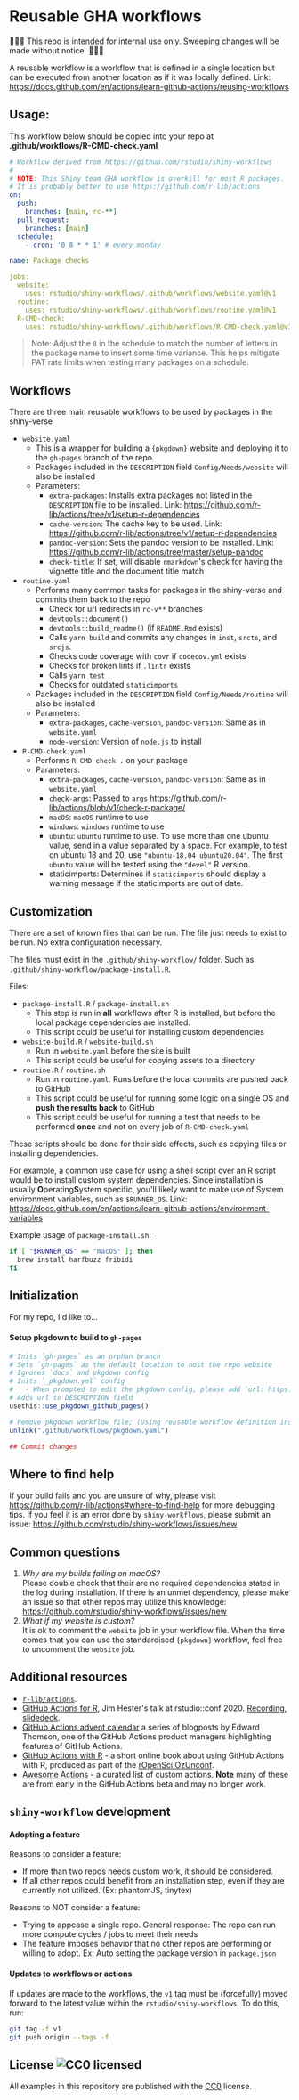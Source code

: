 # Reusable GHA workflows

:triangular_flag_on_post::triangular_flag_on_post::triangular_flag_on_post: This repo is intended for internal use only. Sweeping changes will be made without notice. :triangular_flag_on_post::triangular_flag_on_post::triangular_flag_on_post:

A reusable workflow is a workflow that is defined in a single location but can be executed from another location as if it was locally defined. Link: https://docs.github.com/en/actions/learn-github-actions/reusing-workflows

## Usage:

This workflow below should be copied into your repo at **.github/workflows/R-CMD-check.yaml**

```yaml
# Workflow derived from https://github.com/rstudio/shiny-workflows
#
# NOTE: This Shiny team GHA workflow is overkill for most R packages.
# It is probably better to use https://github.com/r-lib/actions
on:
  push:
    branches: [main, rc-**]
  pull_request:
    branches: [main]
  schedule:
    - cron: '0 8 * * 1' # every monday

name: Package checks

jobs:
  website:
    uses: rstudio/shiny-workflows/.github/workflows/website.yaml@v1
  routine:
    uses: rstudio/shiny-workflows/.github/workflows/routine.yaml@v1
  R-CMD-check:
    uses: rstudio/shiny-workflows/.github/workflows/R-CMD-check.yaml@v1
```

> Note: Adjust the `8` in the schedule to match the number of letters in the package name to insert some time variance. This helps mitigate PAT rate limits when testing many packages on a schedule.

## Workflows


There are three main reusable workflows to be used by packages in the shiny-verse

* `website.yaml`
  * This is a wrapper for building a `{pkgdown}` website and deploying it to the `gh-pages` branch of the repo.
  * Packages included in the `DESCRIPTION` field `Config/Needs/website` will also be installed
  * Parameters:
    * `extra-packages`: Installs extra packages not listed in the `DESCRIPTION` file to be installed. Link: https://github.com/r-lib/actions/tree/v1/setup-r-dependencies
    * `cache-version`: The cache key to be used. Link: https://github.com/r-lib/actions/tree/v1/setup-r-dependencies
    * `pandoc-version`: Sets the pandoc version to be installed. Link: https://github.com/r-lib/actions/tree/master/setup-pandoc
    * `check-title`: If set, will disable `rmarkdown`'s check for having the vignette title and the document title match
* `routine.yaml`
  * Performs many common tasks for packages in the shiny-verse and commits them back to the repo
    * Check for url redirects in `rc-v**` branches
    * `devtools::document()`
    * `devtools::build_readme()` (if `README.Rmd` exists)
    * Calls `yarn build` and commits any changes in `inst`, `srcts`, and `srcjs`.
    * Checks code coverage with `covr` if `codecov.yml` exists
    * Checks for broken lints if `.lintr` exists
    * Calls `yarn test`
    * Checks for outdated `staticimports`
  * Packages included in the `DESCRIPTION` field `Config/Needs/routine` will also be installed
  * Parameters:
    * `extra-packages`, `cache-version`, `pandoc-version`: Same as in `website.yaml`
    * `node-version`: Version of `node.js` to install
* `R-CMD-check.yaml`
  * Performs `R CMD check .` on your package
  * Parameters:
    * `extra-packages`, `cache-version`, `pandoc-version`: Same as in `website.yaml`
    * `check-args`: Passed to `args` https://github.com/r-lib/actions/blob/v1/check-r-package/
    * `macOS`: `macOS` runtime to use
    * `windows`: `windows` runtime to use
    * `ubuntu`: `ubuntu` runtime to use. To use more than one ubuntu value, send in a value separated by a space. For example, to test on ubuntu 18 and 20, use `"ubuntu-18.04 ubuntu20.04"`. The first `ubuntu` value will be tested using the `"devel"` R version.
    * staticimports: Determines if `staticimports` should display a warning message if the staticimports are out of date.

## Customization

There are a set of known files that can be run. The file just needs to exist to be run. No extra configuration necessary.

The files must exist in the `.github/shiny-workflow/` folder. Such as `.github/shiny-workflow/package-install.R`.

Files:
* `package-install.R` / `package-install.sh`
  * This step is run in **all** workflows after R is installed, but before the local package dependencies are installed.
  * This script could be useful for installing custom dependencies
* `website-build.R` / `website-build.sh`
  * Run in `website.yaml` before the site is built
  * This script could be useful for copying assets to a directory
* `routine.R` / `routine.sh`
  * Run in `routine.yaml`. Runs before the local commits are pushed back to GitHub
  * This script could be useful for running some logic on a single OS and **push the results back** to GitHub
  * This script could be useful for running a test that needs to be performed **once** and not on every job of `R-CMD-check.yaml`


These scripts should be done for their side effects, such as copying files or installing dependencies.

For example, a common use case for using a shell script over an R script would be to install custom system dependencies. Since installation is usually **O**perating**S**ystem specific, you'll likely want to make use of System environment variables, such as `$RUNNER_OS`. Link: https://docs.github.com/en/actions/learn-github-actions/environment-variables

Example usage of `package-install.sh`:
``` bash
if [ "$RUNNER_OS" == "macOS" ]; then
  brew install harfbuzz fribidi
fi
```

## Initialization

For my repo, I'd like to...

#### Setup pkgdown to build to `gh-pages`

```r
# Inits `gh-pages` as an orphan branch
# Sets `gh-pages` as the default location to host the repo website
# Ignores `docs` and pkgdown config
# Inits `_pkgdown.yml` config
#   - When prompted to edit the pkgdown config, please add `url: https://rstudio.github.io/REPO`
# Adds url to DESCRIPTION field
usethis::use_pkgdown_github_pages()

# Remove pkgdown workflow file; (Using reusable workflow definition instead)
unlink(".github/workflows/pkgdown.yaml")

## Commit changes
```



## Where to find help

If your build fails and you are unsure of why, please visit https://github.com/r-lib/actions#where-to-find-help for more debugging tips. If you feel it is an error done by `shiny-workflows`, please submit an issue: https://github.com/rstudio/shiny-workflows/issues/new


## Common questions

1. *Why are my builds failing on macOS?*\
  Please double check that their are no required dependencies stated in the log during installation. If there is an unmet dependency, please make an issue so that other repos may utilize this knowledge: https://github.com/rstudio/shiny-workflows/issues/new
2. *What if my website is custom?*\
  It is ok to comment the `website` job in your workflow file. When the time comes that you can use the standardised `{pkgdown}` workflow, feel free to uncomment the `website` job.



<!-- Copy from https://github.com/r-lib/actions/blob/2a200e6b02be657ea5fc0b65ce8720918757039a/README.md -->
## Additional resources

- [`r-lib/actions`](https://github.com/r-lib/actions).
- [GitHub Actions for R](https://www.jimhester.com/talk/2020-rsc-github-actions/), Jim Hester's talk at rstudio::conf 2020. [Recording](https://resources.rstudio.com/rstudio-conf-2020/azure-pipelines-and-github-actions-jim-hester), [slidedeck](https://speakerdeck.com/jimhester/github-actions-for-r).
- [GitHub Actions advent calendar](https://www.edwardthomson.com/blog/github_actions_advent_calendar.html) a series of blogposts by Edward Thomson, one of the GitHub Actions product managers
  highlighting features of GitHub Actions.
- [GitHub Actions with R](https://ropenscilabs.github.io/actions_sandbox/) - a short online book about using GitHub Actions with R, produced as part of the [rOpenSci OzUnconf](https://ozunconf19.ropensci.org/).
- [Awesome Actions](https://github.com/sdras/awesome-actions#awesome-actions---) - a curated list of custom actions. **Note** many of these are from early in the GitHub Actions beta and may no longer work.
<!-- End - Copy from https://github.com/r-lib/actions/blob/2a200e6b02be657ea5fc0b65ce8720918757039a/README.md -->


## `shiny-workflow` development

#### Adopting a feature

Reasons to consider a feature:
* If more than two repos needs custom work, it should be considered.
* If all other repos could benefit from an installation step, even if they are currently not utilized. (Ex: phantomJS, tinytex)

Reasons to NOT consider a feature:
* Trying to appease a single repo. General response: The repo can run more compute cycles / jobs to meet their needs
* The feature imposes behavior that no other repos are performing or willing to adopt. Ex: Auto setting the package version in `package.json`

#### Updates to workflows or actions

If updates are made to the workflows, the `v1` tag must be (forcefully) moved forward to the latest value within the `rstudio/shiny-workflows`. To do this, run:

``` bash
git tag -f v1
git push origin --tags -f
```



## License ![CC0 licensed](https://img.shields.io/github/license/r-lib/actions)

All examples in this repository are published with the [CC0](./LICENSE) license.
